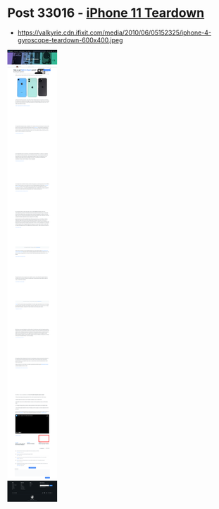 # Post 33016 - [iPhone 11 Teardown](https://www.ifixit.com/News/33016/iphone-11-teardown)

- https://valkyrie.cdn.ifixit.com/media/2010/06/05152325/iphone-4-gyroscope-teardown-600x400.jpeg

![screencap](screenshots/ab7c3d3f-e673-470c-9664-f5bcc9563206.png)
